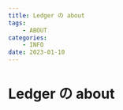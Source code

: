```yaml
---
title: Ledger の about
tags: 
    - ABOUT
categories:
    - INFO 
date: 2023-01-10
---
```


# Ledger の about










